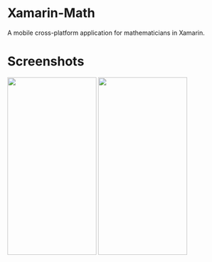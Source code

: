 # Xamarin-Math
A mobile cross-platform application for mathematicians in Xamarin.


# Screenshots

<img src="https://github.com/thgeorge-se/Xamarin-Calculator/blob/master/Screenshots/Screenshot%201.png" width="200" height="400" /> 
<img src="https://github.com/thgeorge-se/Xamarin-Calculator/blob/master/Screenshots/Screenshot%201.png" width="200" height="400" /> 
